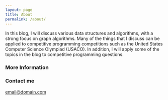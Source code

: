 ```yaml
---
layout: page
title: About
permalink: /about/
---
```


In this blog, I will discuss various data structures and algorithms, with a strong focus on graph algorithms. Many of the things that I discuss can be applied to competitive programming competitions such as the United States Computer Science Olympiad (USACO). In addition, I will apply some of the topics in the blog to competitive programming questions. 
  ### More Information

### Contact me

[email@domain.com](mailto:email@domain.com)
